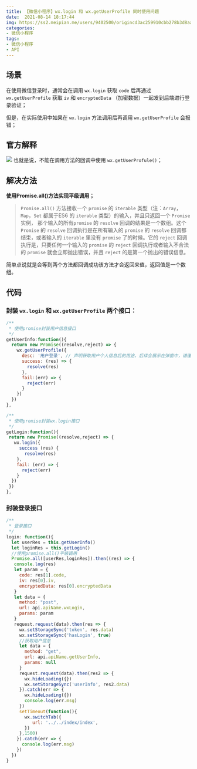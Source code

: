 ```yaml
---
title: 【微信小程序】wx.login 和 wx.getUserProfile 同时使用问题
date:  2021-08-14 18:17:44
img: https://ss2.meipian.me/users/9402500/origincd3ac259910cbb278b3d8aae6a1bbea4.jpg?imageView2/2/w/750/h/1400/q/80
categories: 
- 微信小程序
tags:
- 微信小程序
- API
---
```


## 场景
在使用微信登录时，通常会在调用 `wx.login` 获取 `code` 后再通过 `wx.getUserProfile` 获取 `iv` 和 `encryptedData` （加密数据）一起发到后端进行登录验证；

但是，在实际使用中如果在 `wx.login` 方法调用后再调用 `wx.getUserProfile` 会报错；

## 官方解释
![](https://img-blog.csdnimg.cn/ede8acb9f67646459cccccf61c046ade.png?x-oss-process=image/watermark,type_ZmFuZ3poZW5naGVpdGk,shadow_10,text_aHR0cHM6Ly9ibG9nLmNzZG4ubmV0L0plc3NpZWVlZWVlZQ==,size_16,color_FFFFFF,t_70)
也就是说，不能在调用方法的回调中使用 `wx.getUserProfule()`；

## 解决方法
**使用Promise.all()方法实现平级调用；**

> `Promise.all()` 方法接收一个 `promise` 的 `iterable` 类型（注：`Array`，`Map`，`Set` 都属于ES6 的 `iterable` 类型）的输入，并且只返回一个 `Promise` 实例， 那个输入的所有`promise` 的 `resolve` 回调的结果是一个数组。这个 `Promise` 的 `resolve` 回调执行是在所有输入的 `promise` 的 `resolve` 回调都结束，或者输入的 `iterable` 里没有 `promise` 了的时候。它的 `reject` 回调执行是，只要任何一个输入的 `promise` 的 `reject` 回调执行或者输入不合法的 `promise` 就会立即抛出错误，并且 `reject` 的是第一个抛出的错误信息。

简单点说就是会等到两个方法都回调成功该方法才会返回来值，返回值是一个数组。

## 代码
### 封装 `wx.login` 和 `wx.getUserProfile` 两个接口：

```javascript
/**
 * 使用promise封装用户信息接口
 */
getUserInfo:function(){
  return new Promise((resolve,reject) => {
    wx.getUserProfile({
      desc: '用户登录', // 声明获取用户个人信息后的用途，后续会展示在弹窗中，请谨慎填写
      success: (res) => {
        resolve(res)
      },
      fail:(err) => {
        reject(err)
      }
    })
  })
},

/**
 * 使用promise封装wx.login接口
 */
getLogin:function(){
 return new Promise((resolve,reject) => {
   wx.login({
     success (res) {
       resolve(res)
    },
    fail: (err) => {
      reject(err)
   	}
  })
 })
},
```

### 封装登录接口

```javascript
/**
 * 登录接口
 */
login: function(){
  let userRes = this.getUserInfo()
  let loginRes = this.getLogin()
  //使用promise.all()平级调用
  Promise.all([userRes,loginRes]).then((res) => {
   console.log(res)
   let param = {
     code: res[1].code,
     iv: res[0].iv,
     encryptedData: res[0].encryptedData
   }
   let data = {
     method: "post",
     url: api.apiName.wxLogin,
     params: param
   }
   request.request(data).then(res => {
     wx.setStorageSync('token', res.data)
     wx.setStorageSync('hasLogin', true)
     //获取用户信息
     let data = {
       method: "get",
       url: api.apiName.getUserInfo,
       params: null
     }
     request.request(data).then(res2 => {
       wx.hideLoading({})
       wx.setStorageSync('userInfo', res2.data)
     }).catch(err => {
       wx.hideLoading({})
       console.log(err.msg)
     })
     setTimeout(function(){
       wx.switchTab({
          url: '../../index/index',
       })
     },1500)
    }).catch(err => {
      console.log(err.msg)
    })
  })
}
```
